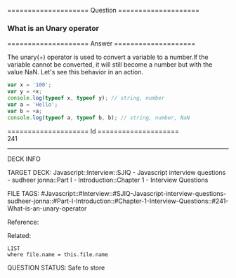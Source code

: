 ==================== Question ====================  

### What is an Unary operator  

==================== Answer ====================  

The unary(+) operator is used to convert a variable to a number.If the variable
cannot be converted, it will still become a number but with the value NaN. Let's
see this behavior in an action.

```javascript
var x = '100';
var y = +x;
console.log(typeof x, typeof y); // string, number
var a = 'Hello';
var b = +a;
console.log(typeof a, typeof b, b); // string, number, NaN
```

==================== Id ====================  
241

---

DECK INFO

TARGET DECK: Javascript::Interview::SJIQ - Javascript interview questions - sudheer jonna::Part I - Introduction::Chapter 1 - Interview Questions

FILE TAGS: #Javascript::#Interview::#SJIQ-Javascript-interview-questions-sudheer-jonna::#Part-I-Introduction::#Chapter-1-Interview-Questions::#241-What-is-an-unary-operator

Reference:

Related:

```dataview
LIST
where file.name = this.file.name
```

QUESTION STATUS: Safe to store
